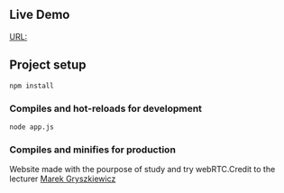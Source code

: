 
## Live Demo

[URL:](https://brnyr-chatapp.herokuapp.com/)


## Project setup
```
npm install
```

### Compiles and hot-reloads for development
```
node app.js
```

### Compiles and minifies for production

Website made with the pourpose of study and try webRTC.Credit to the lecturer [Marek Gryszkiewicz](https://www.udemy.com/user/gryszq/)



